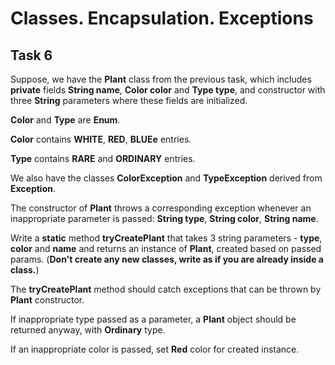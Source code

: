 # Classes. Encapsulation. Exceptions
## Task 6

Suppose, we have the **Plant** class from the previous task, which includes **private** fields **String name**, **Color color** and **Type type**, and constructor with three **String** parameters where these fields are initialized. 

**Color** and **Type** are **Enum**. 

**Color** contains **WHITE**, **RED**, **BLUEe** entries.

**Type** contains **RARE** and **ORDINARY** entries.

We also have the classes **ColorException** and **TypeException** derived from **Exception**.

The constructor of **Plant** throws a corresponding exception whenever an inappropriate parameter is passed: **String type**, **String color**, **String name**.

Write a **static** method **tryCreatePlant**  that takes 3 string parameters - **type**, **color** and **name** and returns an instance of **Plant**, created based on passed params. (**Don't create any new classes, write as if you are already inside a class.**)

The **tryCreatePlant** method should catch exceptions that can be thrown by **Plant** constructor. 

If inappropriate type passed as a parameter, a **Plant** object should be returned anyway, with **Ordinary** type. 

If an inappropriate color is passed, set **Red** color for created instance.
